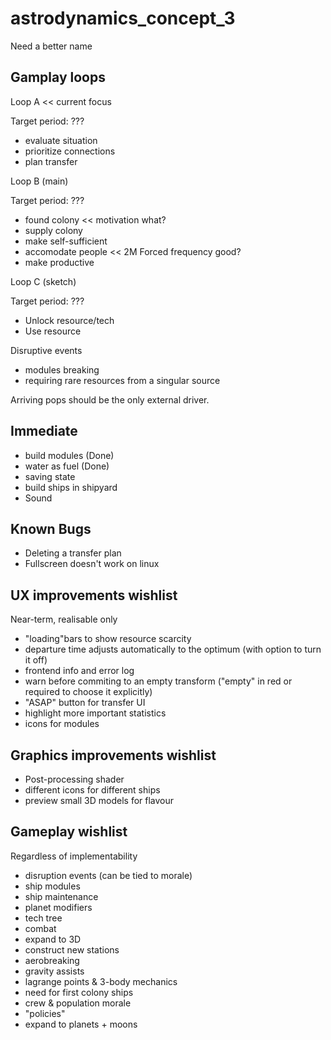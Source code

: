 # astrodynamics_concept_3
Need a better name

## Gamplay loops

Loop A << current  focus

Target period: ???
- evaluate situation
- prioritize connections
- plan transfer

Loop B (main)

Target period: ???
- found colony  << motivation what?
- supply colony
- make self-sufficient
- accomodate people << 2M Forced frequency good?
- make productive

Loop C (sketch)

Target period: ???
- Unlock resource/tech
- Use resource

Disruptive events
- modules breaking
- requiring rare resources from a singular source

Arriving pops should be the only external driver.

## Immediate
- build modules (Done)
- water as fuel (Done)
- saving state
- build ships in shipyard
- Sound

## Known Bugs
- Deleting a transfer plan 
- Fullscreen doesn't work on linux

## UX improvements wishlist
Near-term, realisable only
- "loading"bars to show resource scarcity
- departure time adjusts automatically to the optimum (with option to turn it off)
- frontend info and error log
- warn before commiting to an empty transform ("empty" in red or required to choose it explicitly)
- "ASAP" button for transfer UI
- highlight more important statistics
- icons for modules

## Graphics improvements wishlist
- Post-processing shader
- different icons for different ships
- preview small 3D models for flavour

## Gameplay wishlist
Regardless of implementability
- disruption events (can be tied to morale)
- ship modules
- ship maintenance
- planet modifiers
- tech tree
- combat
- expand to 3D
- construct new stations
- aerobreaking
- gravity assists
- lagrange points & 3-body mechanics
- need for first colony ships
- crew & population morale
- "policies"
- expand to planets + moons
